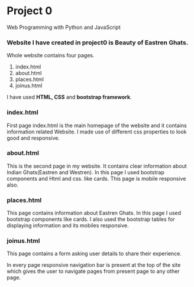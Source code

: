 # Project 0

Web Programming with Python and JavaScript

### Website I have created in project0 is **Beauty of Eastren Ghats**.

Whole website contains four pages.

1. index.html
2. about.html
3. places.html
4. joinus.html

I have used **HTML, CSS** and **bootstrap framework**.

### index.html

First page index.html is the main homepage of the website and it contains information related Website.
I made use of different css properties to look good and responsive.

### about.html

This is the second page in my website. It contains clear information about Indian Ghats(Eastren and Westren). In this page I used bootstrap components and Html and css. like cards. This page is mobile responsive also.

### places.html

This page contains information about Eastren Ghats. In this page I used bootstrap components like cards. I also used the
bootstrap tables for displaying information and its mobiles responsive.

### joinus.html

This page contains a form asking user details to share their experience.

In every page responsive navigation bar is present at the top of the site which gives the user to navigate pages from present page to any other page. 
